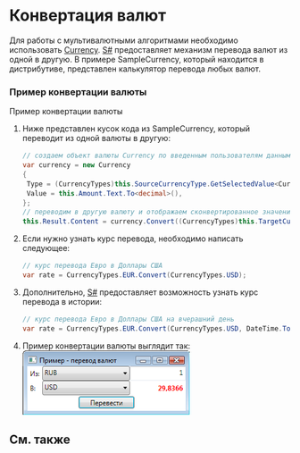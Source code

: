 # Конвертация валют

Для работы с мультивалютными алгоритмами необходимо использовать [Currency](xref:StockSharp.Messages.Currency). [S\#](StockSharpAbout.md) предоставляет механизм перевода валют из одной в другую. В примере SampleCurrency, который находится в дистрибутиве, представлен калькулятор перевода любых валют.

### Пример конвертации валюты

Пример конвертации валюты

1. Ниже представлен кусок кода из SampleCurrency, который переводит из одной валюты в другую: 

   ```cs
   // создаем объект валюты Currency по введенным пользователям данным
   var currency = new Currency
   {
   	Type = (CurrencyTypes)this.SourceCurrencyType.GetSelectedValue<CurrencyTypes>(),
   	Value = this.Amount.Text.To<decimal>(),
   };
   // переводим в другую валюту и отображаем сконвертированное значение
   this.Result.Content = currency.Convert((CurrencyTypes)this.TargetCurrencyType.GetSelectedValue<CurrencyTypes>()).Value;
   ```
2. Если нужно узнать курс перевода, необходимо написать следующее: 

   ```cs
   // курс перевода Евро в Доллары США
   var rate = CurrencyTypes.EUR.Convert(CurrencyTypes.USD);
   ```
3. Дополнительно, [S\#](StockSharpAbout.md) предоставляет возможность узнать курс перевода в истории: 

   ```cs
   // курс перевода Евро в Доллары США на вчерашний день
   var rate = CurrencyTypes.EUR.Convert(CurrencyTypes.USD, DateTime.Today - TimeSpan.FromDays(1));
   ```
4. Пример конвертации валюты выглядит так: ![samplecurrency](../images/sample_currency.png)

## См. также
